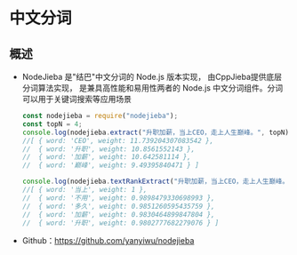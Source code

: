 # 中文分词

## 概述

+ NodeJieba 是"结巴"中文分词的 Node.js 版本实现， 由CppJieba提供底层分词算法实现， 是兼具高性能和易用性两者的 Node.js 中文分词组件。分词可以用于关键词搜索等应用场景

  ```js
  const nodejieba = require("nodejieba");
  const topN = 4;
  console.log(nodejieba.extract("升职加薪，当上CEO，走上人生巅峰。", topN));
  //[ { word: 'CEO', weight: 11.739204307083542 },
  //  { word: '升职', weight: 10.8561552143 },
  //  { word: '加薪', weight: 10.642581114 },
  //  { word: '巅峰', weight: 9.49395840471 } ]

  console.log(nodejieba.textRankExtract("升职加薪，当上CEO，走上人生巅峰。", topN));
  //[ { word: '当上', weight: 1 },
  //  { word: '不用', weight: 0.9898479330698993 },
  //  { word: '多久', weight: 0.9851260595435759 },
  //  { word: '加薪', weight: 0.9830464899847804 },
  //  { word: '升职', weight: 0.9802777682279076 } ]
  ```

+ Github：https://github.com/yanyiwu/nodejieba
